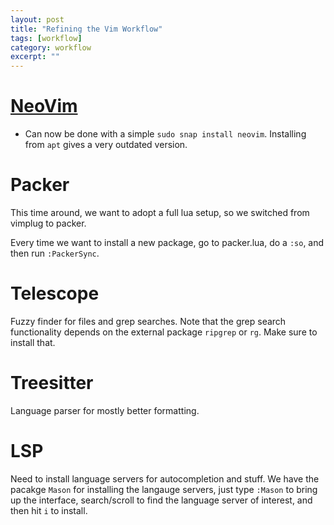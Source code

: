 ```yaml
---
layout: post
title: "Refining the Vim Workflow"
tags: [workflow]
category: workflow
excerpt: ""
---
```


# [NeoVim](https://neovim.io/)
- Can now be done with a simple `sudo snap install neovim`. Installing from
  `apt` gives a very outdated version.

# Packer
This time around, we want to adopt a full lua setup, so we switched from vimplug to packer.

Every time we want to install a new package, go to packer.lua, do a `:so`, and
then run `:PackerSync`.

# Telescope
Fuzzy finder for files and grep searches. Note that the grep search
functionality depends on the external package `ripgrep` or `rg`. Make sure to
install that.

# Treesitter
Language parser for mostly better formatting.

# LSP
Need to install language servers for autocompletion and stuff. We have the
pacakge `Mason` for installing the langauge servers, just type `:Mason` to
bring up the interface, search/scroll to find the language server of interest,
and then hit `i` to install.
